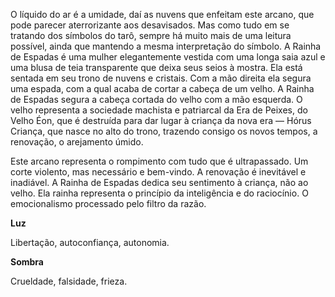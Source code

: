 O líquido do ar é a umidade, daí as nuvens que enfeitam este arcano, que pode
parecer aterrorizante aos desavisados. Mas como tudo em se tratando dos
símbolos do tarô, sempre há muito mais de uma leitura possível, ainda que
mantendo a mesma interpretação do símbolo. A Rainha de Espadas é uma mulher
elegantemente vestida com uma longa saia azul e uma blusa de teia transparente
que deixa seus seios à mostra. Ela está sentada em seu trono de nuvens e
cristais. Com a mão direita ela segura uma espada, com a qual acaba de cortar
a cabeça de um velho. A Rainha de Espadas segura a cabeça cortada do velho com
a mão esquerda. O velho representa a sociedade machista e patriarcal da Era de
Peixes, do Velho Éon, que é destruída para dar lugar à criança da nova era —
Hórus Criança, que nasce no alto do trono, trazendo consigo os novos tempos, a
renovação, o arejamento úmido.

Este arcano representa o rompimento com tudo que é ultrapassado. Um corte
violento, mas necessário e bem-vindo. A renovação é inevitável e inadiável. A
Rainha de Espadas dedica seu sentimento à criança, não ao velho. Ela rainha
representa o princípio da inteligência e do raciocínio. O emocionalismo
processado pelo filtro da razão.

**Luz**

Libertação, autoconfiança, autonomia.

**Sombra**

Crueldade, falsidade, frieza.

